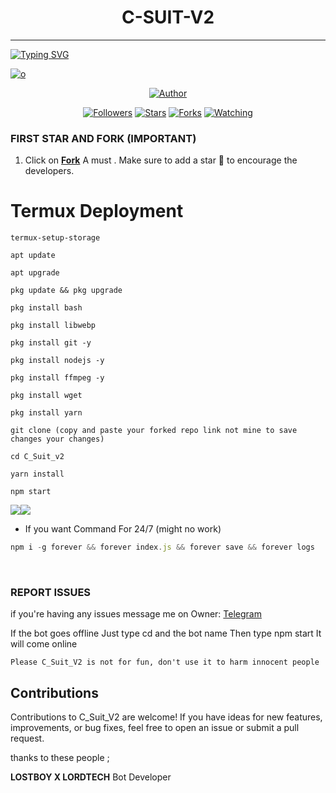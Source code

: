 <h1 align="center"> C-SUIT-V2 </h1>
<p align="center">  
  
***
  
<a href="https://git.io/typing-svg"><img src="https://readme-typing-svg.demolab.com?font=Black+Ops+One&size=50&pause=1000&color=1BAFBAFF&center=true&width=910&height=100&lines=THANKS FOR CHOOSING ;C_SUIT V² +CRASH;WHATSAPP+BUG+BOT;CREATED+BY+LOSTBOY X LORD TECH;RELEASED+14-12-24" alt="Typing SVG" /></a>
  </p>
    <a href="https://ibb.co/th8DJZN"><img src="https://files.catbox.moe/ipvhuy.jpg" alt="o" border="0"></a>
<p align="center">
<p align="center">
<a href="https://github.com/LOSTBOY1-TCH/C_Suit_v2"><img title="Author" src="https://wa.me/233549551004"></a>
<p align="center">
<a href="https://github.com/LOSTBOY1-TCH/followers"><img title="Followers" src="https://img.shields.io/github/followers/LOSTBOY1-TCH?color=blue&style=flat-square"></a>
<a href="https://github.com/LOSTBOY1-TCH/C_Suit_v2/stargazers/"><img title="Stars" src="https://img.shields.io/github/stars/LOSTBOY1-TCH/C_Suit_V2-Star?color=red&style=flat-square"></a>
<a href="https://github.com/LOSTBOY1-TCH/C_Suit_v2/network/members"><img title="Forks" src="https://img.shields.io/github/forks/LOSTBOY1-TCH/C_Suit_V2?color=green&style=flat-square"></a>
<a href="https://github.com/LOSTBOY1-TCH/C_Suit_V2/watchers"><img title="Watching" src="https://img.shields.io/github/watchers/LOSTBOY1-TCH/C_Suit_V2?label=Watchers&color=yellow&style=flat-square"></a>

### FIRST STAR AND FORK (IMPORTANT) 

1. Click on **[Fork](https://github.com/LOSTBOYTCH-1/C_Suit_V2/fork)** A must . Make sure to add a star 🌟 to encourage the developers.

# Termux Deployment
```
termux-setup-storage
```
```
apt update
```
```
apt upgrade
```
```
pkg update && pkg upgrade
```
```
pkg install bash
```
```
pkg install libwebp
```
```
pkg install git -y
```
```
pkg install nodejs -y
```
```
pkg install ffmpeg -y 
```
```
pkg install wget
```
```
pkg install yarn
```
```
git clone (copy and paste your forked repo link not mine to save changes your changes) 
```
```
cd C_Suit_v2
```
```
yarn install
```
```
npm start
```
<a><img src='https://i.imgur.com/LyHic3i.gif'/></a><a><img src='https://i.imgur.com/LyHic3i.gif'/></a>
- If you want Command For 24/7 (might no work) 
```js
npm i -g forever && forever index.js && forever save && forever logs
```
<br>

### REPORT ISSUES

if you're having any issues message me on
Owner: [Telegram](https://t.me/lostboytech12) 

If the bot goes offline 
Just type cd and the bot name 
Then type npm start
It will come online

`Please C_Suit_V2 is not for fun, don't use it to harm innocent people`


## Contributions

Contributions to C_Suit_V2 are welcome! If you have ideas for new features, improvements, or bug fixes, feel free to open an issue or submit a pull request. <br>

   thanks to these people ;

   **LOSTBOY X LORDTECH** Bot Developer <br>


